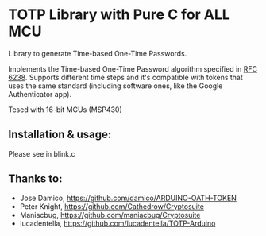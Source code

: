 TOTP Library with Pure C for ALL MCU
====================

Library to generate Time-based One-Time Passwords.

Implements the Time-based One-Time Password algorithm specified in [RFC 6238](https://tools.ietf.org/html/rfc6238). 
Supports different time steps and it's compatible with tokens that uses the same standard (including software ones, like the Google Authenticator app).

Tesed with 16-bit MCUs (MSP430)

Installation & usage:
--------------------
Please see in blink.c

Thanks to:
----------

* Jose Damico, https://github.com/damico/ARDUINO-OATH-TOKEN
* Peter Knight, https://github.com/Cathedrow/Cryptosuite
* Maniacbug, https://github.com/maniacbug/Cryptosuite
* lucadentella, https://github.com/lucadentella/TOTP-Arduino
